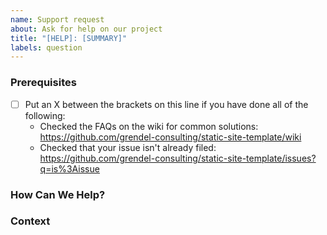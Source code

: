 ```yaml
---
name: Support request
about: Ask for help on our project
title: "[HELP]: [SUMMARY]"
labels: question
---
```


<!--

Have you read our Code of Conduct? By filing an Issue, you are expected to comply with it, including treating everyone with respect: https://github.com/grendel-consulting/static-site-template/blob/master/.github/CODE_OF_CONDUCT.md

-->

### Prerequisites

* [ ] Put an X between the brackets on this line if you have done all of the following:
    * Checked the FAQs on the wiki for common solutions: <https://github.com/grendel-consulting/static-site-template/wiki>
    * Checked that your issue isn't already filed: <https://github.com/grendel-consulting/static-site-template/issues?q=is%3Aissue>

### How Can We Help?

<!-- Description of where you're looking for help and what you're looking for from us. If it is unrelated to this project specifically, we can only provide limited help -->

### Context

<!-- Please include the browser and version, if relevant, together with what OS and its version you're running. -->


